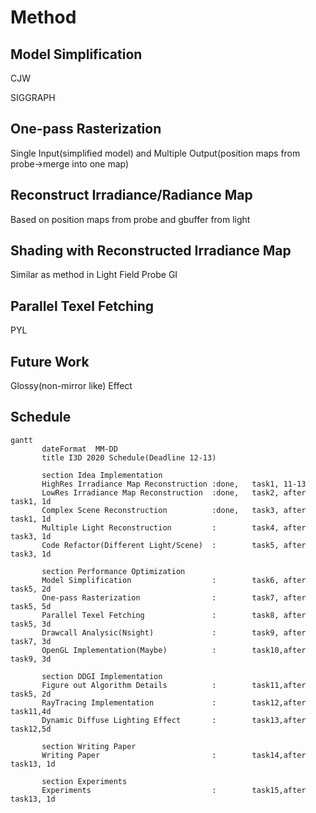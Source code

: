 # Method

## Model Simplification

CJW

SIGGRAPH

## One-pass Rasterization 

Single Input(simplified model) and Multiple Output(position maps from probe->merge into one map)

## Reconstruct Irradiance/Radiance Map

Based on position maps from probe and gbuffer from light

## Shading with Reconstructed Irradiance Map

Similar as method in Light Field Probe GI

## Parallel Texel Fetching

PYL

## Future Work

Glossy(non-mirror like) Effect



## Schedule

```mermaid
gantt
       dateFormat  MM-DD
       title I3D 2020 Schedule(Deadline 12-13)

	   section Idea Implementation
	   HighRes Irradiance Map Reconstruction :done,   task1, 11-13
	   LowRes Irradiance Map Reconstruction  :done,   task2, after task1, 1d
	   Complex Scene Reconstruction          :done,   task3, after task1, 1d
	   Multiple Light Reconstruction         :        task4, after task3, 1d
       Code Refactor(Different Light/Scene)  :        task5, after task3, 1d
       
       section Performance Optimization
       Model Simplification                  :        task6, after task5, 2d
       One-pass Rasterization                :        task7, after task5, 5d
       Parallel Texel Fetching               :        task8, after task5, 3d
       Drawcall Analysic(Nsight)             :        task9, after task7, 3d
       OpenGL Implementation(Maybe)          :        task10,after task9, 3d
       
       section DDGI Implementation
       Figure out Algorithm Details          :        task11,after task5, 2d
       RayTracing Implementation             :        task12,after task11,4d
       Dynamic Diffuse Lighting Effect       :        task13,after task12,5d
       
       section Writing Paper
       Writing Paper                         :        task14,after task13, 1d
       
       section Experiments
       Experiments                           :        task15,after task13, 1d
       

```

